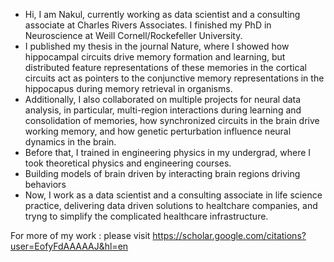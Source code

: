 - Hi, I am Nakul, currently working as data scientist and a consulting associate at Charles Rivers Associates. I finished my PhD in Neuroscience at Weill Cornell/Rockefeller University.
- I published my thesis in the journal Nature, where I showed how hippocampal circuits drive memory formation and learning, but distributed feature representations of these memories in the cortical circuits act as pointers to the conjunctive memory representations in the hippocapus during memory retrieval in organisms. 
- Additionally, I also collaborated on multiple projects for neural data analysis, in particular, multi-region interactions during learning and consolidation of memories, how synchronized circuits in the brain drive working memory, and how genetic perturbation influence neural dynamics in the brain.
- Before that, I trained in engineering physics in my undergrad, where I took theoretical physics and engineering courses.
- Building models of brain driven by interacting brain regions driving behaviors 
- Now, I work as a data scientist and a consulting associate in life science practice, delivering data driven solutions to healtchare companies, and tryng to simplify the complicated healthcare infrastructure. 

For more of my work : please visit https://scholar.google.com/citations?user=EofyFdAAAAAJ&hl=en

<!---
nyadav147/nyadav147 is a ✨ special ✨ repository because its `README.md` (this file) appears on your GitHub profile.
You can click the Preview link to take a look at your changes.
--->
